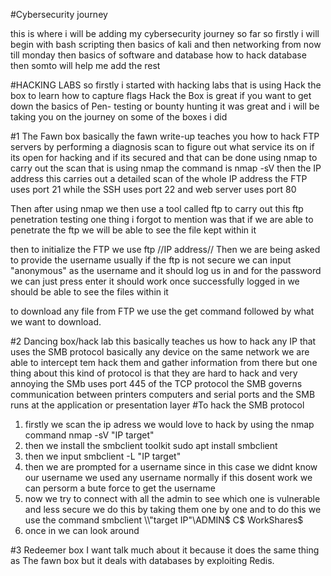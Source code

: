 #Cybersecurity journey

this is where i will be adding my cybersecurity journey so far so firstly i will begin with bash scripting then basics of kali and then networking from now till monday then basics of software and database how to hack database then somto will help me add the rest

#HACKING LABS 
so firstly i started with hacking labs that is using Hack the box to learn how to capture flags Hack the Box is great if you want to get down the basics of Pen- testing or bounty hunting it was great and i will be taking you on the journey on some of the boxes i did 

#1 The Fawn box 
basically the fawn write-up teaches you how to hack FTP servers by performing a diagnosis scan to figure out what service its on if its open for hacking and if its secured and that can be done using nmap to carry out the scan that is using  nmap the command is nmap -sV then the IP address this carries out a detailed scan of the whole IP address  the FTP uses port 21 while the SSH uses port 22
and web server uses port 80 

Then after using nmap we then use a tool called ftp to carry out this ftp penetration testing one thing i forgot to mention was that if we are able to penetrate the ftp we will be able to see the file kept within it 

then to initialize the FTP we use ftp //IP address//
Then we are being asked to provide the username usually if the ftp is not secure we can input "anonymous" as the username and it should log us in and for the password we can just press enter it should work once successfully logged in we should be able to see the files within it 

to download any file from FTP we use the get command followed by what we want to download.

#2  Dancing box/hack lab
this basically teaches us how to hack any IP that uses the SMB protocol basically any device on the same network we are able to intercept tem hack them and gather information from there but one thing about this kind of protocol is that they are hard to hack and very annoying the SMb uses port 445 of the TCP protocol the SMB governs communication between printers computers and serial ports and the SMB runs at the application or presentation layer
#To hack the SMB protocol
1. firstly we scan the ip adress we would love to hack by using the nmap command nmap -sV "IP target"
2. then we install the smbclient toolkit sudo apt install smbclient
3. then we input smbclient -L "IP target"
4. then we are prompted for a username since in this case we didnt know our username we used any username normally if this dosent work we can persorm a bute force to get the username 
5. now we try to connect with all the admin to see which one is vulnerable and less secure we do this by taking them one by one and to do this we use the command smbclient \\\\"target IP"\\ADMIN$ C$ WorkShares$
6. once in we can look around 

#3 Redeemer box 
I want talk much about it because it does the same thing as The fawn box but it deals with databases by exploiting Redis.
